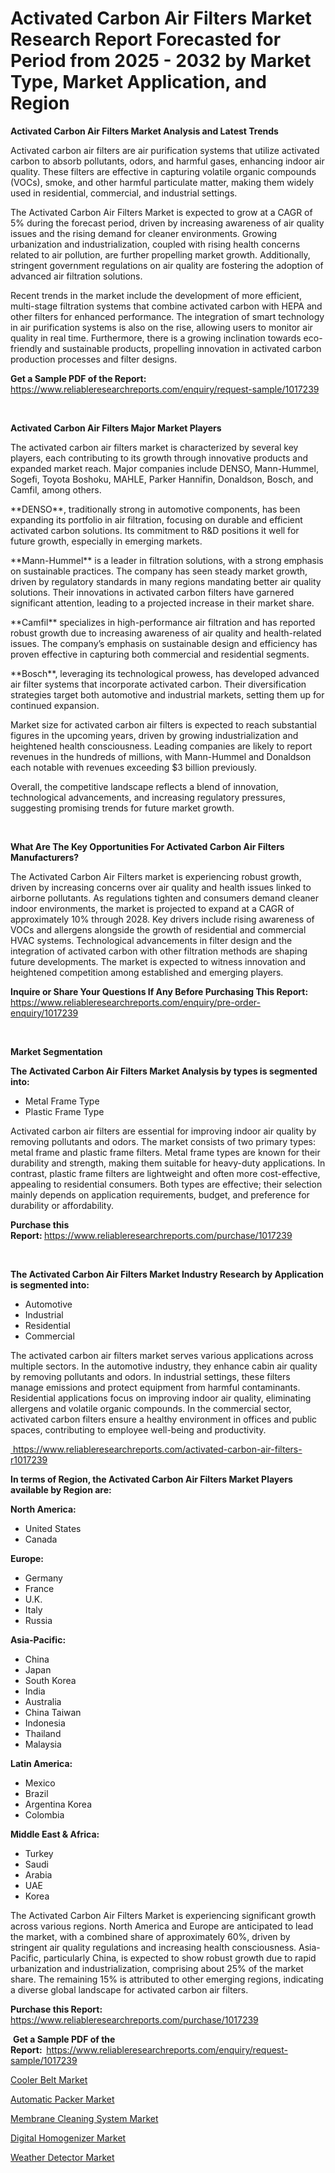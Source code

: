 <p><h1>Activated Carbon Air Filters Market Research Report Forecasted for Period from 2025 -  2032 by Market Type, Market Application, and Region</h1></p><p><strong>Activated Carbon Air Filters Market Analysis and Latest Trends</strong></p>
<p><p>Activated carbon air filters are air purification systems that utilize activated carbon to absorb pollutants, odors, and harmful gases, enhancing indoor air quality. These filters are effective in capturing volatile organic compounds (VOCs), smoke, and other harmful particulate matter, making them widely used in residential, commercial, and industrial settings.</p><p>The Activated Carbon Air Filters Market is expected to grow at a CAGR of 5% during the forecast period, driven by increasing awareness of air quality issues and the rising demand for cleaner environments. Growing urbanization and industrialization, coupled with rising health concerns related to air pollution, are further propelling market growth. Additionally, stringent government regulations on air quality are fostering the adoption of advanced air filtration solutions.</p><p>Recent trends in the market include the development of more efficient, multi-stage filtration systems that combine activated carbon with HEPA and other filters for enhanced performance. The integration of smart technology in air purification systems is also on the rise, allowing users to monitor air quality in real time. Furthermore, there is a growing inclination towards eco-friendly and sustainable products, propelling innovation in activated carbon production processes and filter designs.</p></p>
<p><strong>Get a Sample PDF of the Report:&nbsp;</strong> <a href="https://www.reliableresearchreports.com/enquiry/request-sample/1017239?utm_campaign=32&utm_medium=2&utm_source=Github&utm_content=ia&utm_term=11042025&utm_id=activated-carbon-air-filters">https://www.reliableresearchreports.com/enquiry/request-sample/1017239</a></p>
<p>&nbsp;</p>
<p><strong>Activated Carbon Air Filters Major Market Players</strong></p>
<p><p>The activated carbon air filters market is characterized by several key players, each contributing to its growth through innovative products and expanded market reach. Major companies include DENSO, Mann-Hummel, Sogefi, Toyota Boshoku, MAHLE, Parker Hannifin, Donaldson, Bosch, and Camfil, among others.</p><p>**DENSO**, traditionally strong in automotive components, has been expanding its portfolio in air filtration, focusing on durable and efficient activated carbon solutions. Its commitment to R&D positions it well for future growth, especially in emerging markets.</p><p>**Mann-Hummel** is a leader in filtration solutions, with a strong emphasis on sustainable practices. The company has seen steady market growth, driven by regulatory standards in many regions mandating better air quality solutions. Their innovations in activated carbon filters have garnered significant attention, leading to a projected increase in their market share.</p><p>**Camfil** specializes in high-performance air filtration and has reported robust growth due to increasing awareness of air quality and health-related issues. The company’s emphasis on sustainable design and efficiency has proven effective in capturing both commercial and residential segments.</p><p>**Bosch**, leveraging its technological prowess, has developed advanced air filter systems that incorporate activated carbon. Their diversification strategies target both automotive and industrial markets, setting them up for continued expansion.</p><p>Market size for activated carbon air filters is expected to reach substantial figures in the upcoming years, driven by growing industrialization and heightened health consciousness. Leading companies are likely to report revenues in the hundreds of millions, with Mann-Hummel and Donaldson each notable with revenues exceeding $3 billion previously.</p><p>Overall, the competitive landscape reflects a blend of innovation, technological advancements, and increasing regulatory pressures, suggesting promising trends for future market growth.</p></p>
<p>&nbsp;</p>
<p><strong>What Are The Key Opportunities For Activated Carbon Air Filters Manufacturers?</strong></p>
<p><p>The Activated Carbon Air Filters market is experiencing robust growth, driven by increasing concerns over air quality and health issues linked to airborne pollutants. As regulations tighten and consumers demand cleaner indoor environments, the market is projected to expand at a CAGR of approximately 10% through 2028. Key drivers include rising awareness of VOCs and allergens alongside the growth of residential and commercial HVAC systems. Technological advancements in filter design and the integration of activated carbon with other filtration methods are shaping future developments. The market is expected to witness innovation and heightened competition among established and emerging players.</p></p>
<p><strong>Inquire or Share Your Questions If Any Before Purchasing This Report:</strong> <a href="https://www.reliableresearchreports.com/enquiry/pre-order-enquiry/1017239?utm_campaign=32&utm_medium=2&utm_source=Github&utm_content=ia&utm_term=11042025&utm_id=activated-carbon-air-filters">https://www.reliableresearchreports.com/enquiry/pre-order-enquiry/1017239</a></p>
<p>&nbsp;</p>
<p><strong>Market Segmentation</strong></p>
<p><strong>The Activated Carbon Air Filters Market Analysis by types is segmented into:</strong></p>
<p><ul><li>Metal Frame Type</li><li>Plastic Frame Type</li></ul></p>
<p><p>Activated carbon air filters are essential for improving indoor air quality by removing pollutants and odors. The market consists of two primary types: metal frame and plastic frame filters. Metal frame types are known for their durability and strength, making them suitable for heavy-duty applications. In contrast, plastic frame filters are lightweight and often more cost-effective, appealing to residential consumers. Both types are effective; their selection mainly depends on application requirements, budget, and preference for durability or affordability.</p></p>
<p><strong>Purchase this Report:&nbsp;</strong><a href="https://www.reliableresearchreports.com/purchase/1017239?utm_campaign=32&utm_medium=2&utm_source=Github&utm_content=ia&utm_term=11042025&utm_id=activated-carbon-air-filters">https://www.reliableresearchreports.com/purchase/1017239</a></p>
<p>&nbsp;</p>
<p><strong>The Activated Carbon Air Filters Market Industry Research by Application is segmented into:</strong></p>
<p><ul><li>Automotive</li><li>Industrial</li><li>Residential</li><li>Commercial</li></ul></p>
<p><p>The activated carbon air filters market serves various applications across multiple sectors. In the automotive industry, they enhance cabin air quality by removing pollutants and odors. In industrial settings, these filters manage emissions and protect equipment from harmful contaminants. Residential applications focus on improving indoor air quality, eliminating allergens and volatile organic compounds. In the commercial sector, activated carbon filters ensure a healthy environment in offices and public spaces, contributing to employee well-being and productivity.</p></p>
<p><a href="https://www.reliableresearchreports.com/activated-carbon-air-filters-r1017239?utm_campaign=32&utm_medium=2&utm_source=Github&utm_content=ia&utm_term=11042025&utm_id=activated-carbon-air-filters">&nbsp;https://www.reliableresearchreports.com/activated-carbon-air-filters-r1017239</a></p>
<p><strong>In terms of Region, the Activated Carbon Air Filters Market Players available by Region are:</strong></p>
<p>
    <p> <strong> North America: </strong>
        <ul>
            <li>United States</li>
            <li>Canada</li>
        </ul>
        </p> 
    <p> <strong> Europe: </strong>
        <ul>
            <li>Germany</li>
            <li>France</li>
            <li>U.K.</li>
            <li>Italy</li>
            <li>Russia</li>
        </ul>
        </p> 
    <p> <strong> Asia-Pacific: </strong>
        <ul>
            <li>China</li>
            <li>Japan</li>
            <li>South Korea</li>
            <li>India</li>
            <li>Australia</li>
            <li>China Taiwan</li>
            <li>Indonesia</li>
            <li>Thailand</li>
            <li>Malaysia</li>
        </ul>
        </p> 
    <p> <strong> Latin America: </strong>
        <ul>
            <li>Mexico</li>
            <li>Brazil</li>
            <li>Argentina Korea</li>
            <li>Colombia</li>
        </ul>
        </p> 
    <p> <strong> Middle East & Africa: </strong>
        <ul>
            <li>Turkey</li>
            <li>Saudi</li>
            <li>Arabia</li>
            <li>UAE</li>
            <li>Korea</li>
        </ul>
    </p>
    </p>
<p><p>The Activated Carbon Air Filters Market is experiencing significant growth across various regions. North America and Europe are anticipated to lead the market, with a combined share of approximately 60%, driven by stringent air quality regulations and increasing health consciousness. Asia-Pacific, particularly China, is expected to show robust growth due to rapid urbanization and industrialization, comprising about 25% of the market share. The remaining 15% is attributed to other emerging regions, indicating a diverse global landscape for activated carbon air filters.</p></p>
<p><strong>Purchase this Report: </strong><a href="https://www.reliableresearchreports.com/purchase/1017239?utm_campaign=32&utm_medium=2&utm_source=Github&utm_content=ia&utm_term=11042025&utm_id=activated-carbon-air-filters">https://www.reliableresearchreports.com/purchase/1017239</a></p>
<p>&nbsp;<strong>Get a Sample PDF of the Report:&nbsp;&nbsp;</strong><a href="https://www.reliableresearchreports.com/enquiry/request-sample/1017239?utm_campaign=32&utm_medium=2&utm_source=Github&utm_content=ia&utm_term=11042025&utm_id=activated-carbon-air-filters">https://www.reliableresearchreports.com/enquiry/request-sample/1017239</a></p>
<p><strong></strong></p>
<p><p><a href="https://github.com/zemonarutaep/Market-Research-Report-List-1/blob/main/cooler-belt-market.md?utm_campaign=32&utm_medium=2&utm_source=Github&utm_content=ia&utm_term=11042025&utm_id=activated-carbon-air-filters">Cooler Belt Market</a></p><p><a href="https://github.com/hoganemken50/Market-Research-Report-List-1/blob/main/automatic-packer-market.md?utm_campaign=32&utm_medium=2&utm_source=Github&utm_content=ia&utm_term=11042025&utm_id=activated-carbon-air-filters">Automatic Packer Market</a></p><p><a href="https://github.com/bauzolesco/Market-Research-Report-List-1/blob/main/membrane-cleaning-system-market.md?utm_campaign=32&utm_medium=2&utm_source=Github&utm_content=ia&utm_term=11042025&utm_id=activated-carbon-air-filters">Membrane Cleaning System Market</a></p><p><a href="https://github.com/ujanoandryvw/Market-Research-Report-List-1/blob/main/digital-homogenizer-market.md?utm_campaign=32&utm_medium=2&utm_source=Github&utm_content=ia&utm_term=11042025&utm_id=activated-carbon-air-filters">Digital Homogenizer Market</a></p><p><a href="https://github.com/kuziaaring40/Market-Research-Report-List-1/blob/main/weather-detector-market.md?utm_campaign=32&utm_medium=2&utm_source=Github&utm_content=ia&utm_term=11042025&utm_id=activated-carbon-air-filters">Weather Detector Market</a></p></p>